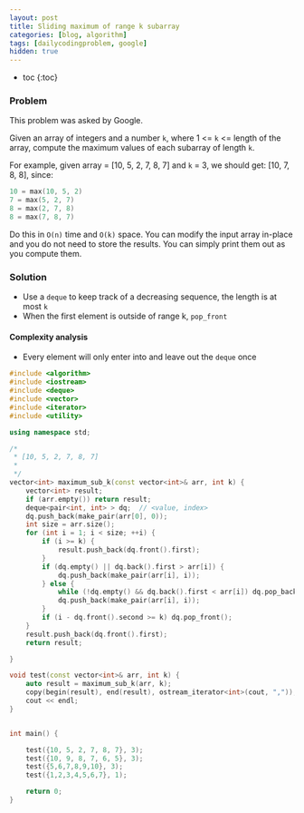 ```yaml
---
layout: post
title: Sliding maximum of range k subarray
categories: [blog, algorithm]
tags: [dailycodingproblem, google]
hidden: true
---
```


+ toc
{:toc}

### Problem

This problem was asked by Google.

Given an array of integers and a number `k`, where 1 <= `k` <= length of the array,
compute the maximum values of each subarray of length `k`.

For example, given array = [10, 5, 2, 7, 8, 7] and `k` = 3, we should get: [10, 7, 8, 8], since:

```cpp
10 = max(10, 5, 2)
7 = max(5, 2, 7)
8 = max(2, 7, 8)
8 = max(7, 8, 7)
```

Do this in `O(n)` time and `O(k)` space. You can modify the input array in-place and you do
not need to store the results. You can simply print them out as you compute them.

### Solution

+ Use a `deque` to keep track of a decreasing sequence, the length is at most `k`
+ When the first element is outside of range k, `pop_front`

#### Complexity analysis

+ Every element will only enter into and leave out the `deque` once

```cpp
#include <algorithm>
#include <iostream>
#include <deque>
#include <vector>
#include <iterator>
#include <utility>

using namespace std;

/*
 * [10, 5, 2, 7, 8, 7]
 *
 */
vector<int> maximum_sub_k(const vector<int>& arr, int k) {
    vector<int> result;
    if (arr.empty()) return result;
    deque<pair<int, int> > dq;  // <value, index>
    dq.push_back(make_pair(arr[0], 0));
    int size = arr.size();
    for (int i = 1; i < size; ++i) {
        if (i >= k) {
            result.push_back(dq.front().first);
        }
        if (dq.empty() || dq.back().first > arr[i]) {
            dq.push_back(make_pair(arr[i], i));
        } else {
            while (!dq.empty() && dq.back().first < arr[i]) dq.pop_back();
            dq.push_back(make_pair(arr[i], i));
        }
        if (i - dq.front().second >= k) dq.pop_front();
    }
    result.push_back(dq.front().first);
    return result;

}

void test(const vector<int>& arr, int k) {
    auto result = maximum_sub_k(arr, k);
    copy(begin(result), end(result), ostream_iterator<int>(cout, ","));
    cout << endl;
}


int main() {

    test({10, 5, 2, 7, 8, 7}, 3);
    test({10, 9, 8, 7, 6, 5}, 3);
    test({5,6,7,8,9,10}, 3);
    test({1,2,3,4,5,6,7}, 1);

    return 0;
}
```
